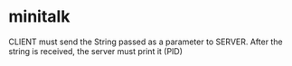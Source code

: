 # minitalk
CLIENT must send the String passed as a parameter to SERVER. After the string is received, the server must print it (PID)
